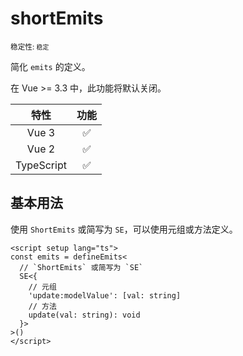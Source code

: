 # shortEmits

<small>稳定性: <code class="!text-green-600">稳定</code></small>

简化 `emits` 的定义。

在 Vue >= 3.3 中，此功能将默认关闭。

|    特性    |        功能        |
| :--------: | :----------------: |
|   Vue 3    | :white_check_mark: |
|   Vue 2    | :white_check_mark: |
| TypeScript | :white_check_mark: |

## 基本用法

使用 `ShortEmits` 或简写为 `SE`，可以使用元组或方法定义。

```vue
<script setup lang="ts">
const emits = defineEmits<
  // `ShortEmits` 或简写为 `SE`
  SE<{
    // 元组
    'update:modelValue': [val: string]
    // 方法
    update(val: string): void
  }>
>()
</script>
```
